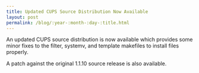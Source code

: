 ```yaml
---
title: Updated CUPS Source Distribution Now Available
layout: post
permalink: /blog/:year-:month-:day-:title.html
---
```


An updated CUPS source distribution is now available which provides some minor fixes to the filter, systemv, and template makefiles to install files properly.

A patch against the original 1.1.10 source release is also available.

